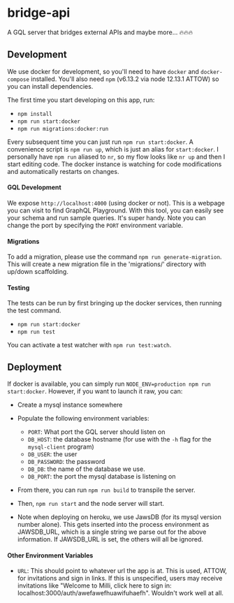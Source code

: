 # bridge-api
A GQL server that bridges external APIs and maybe more... 🔥🔥🔥

## Development

We use docker for development, so you'll need to have `docker` and `docker-compose` installed.
You'll also need `npm` (v6.13.2 via node 12.13.1 ATTOW) so you can install dependencies.

The first time you start developing on this app, run:

* `npm install`
* `npm run start:docker`
* `npm run migrations:docker:run`

Every subsequent time you can just run `npm run start:docker`. A convenience
script is `npm run up`, which is just an alias for `start:docker`. I personally have `npm run`
aliased to `nr`, so my flow looks like `nr up` and then I start editing code. The docker instance
is watching for code modifications and automatically restarts on changes.

#### GQL Development

We expose `http://localhost:4000` (using docker or not). This is a webpage you can visit to find
GraphQL Playground. With this tool, you can easily see your schema and run sample queries. It's
super handy. Note you can change the port by specifying the `PORT` environment variable.

#### Migrations

To add a migration, please use the command `npm run generate-migration`. This will create a new
migration file in the 'migrations/' directory with up/down scaffolding.

#### Testing

The tests can be run by first bringing up the docker services, then running the test command.

* `npm run start:docker`
* `npm run test`

You can activate a test watcher with `npm run test:watch`.

## Deployment

If docker is available, you can simply run `NODE_ENV=production npm run start:docker`.
However, if you want to launch it raw, you can:

* Create a mysql instance somewhere
* Populate the following environment variables:
  * `PORT`: What port the GQL server should listen on
  * `DB_HOST`: the database hostname (for use with the `-h` flag for the `mysql-client` program)
  * `DB_USER`: the user
  * `DB_PASSWORD`: the password
  * `DB_DB`: the name of the database we use.
  * `DB_PORT`: the port the mysql database is listening on
* From there, you can run `npm run build` to transpile the server.
* Then, `npm run start` and the node server will start.

* Note when deploying on heroku, we use JawsDB (for its mysql version number alone). This gets inserted into
  the process environment as JAWSDB_URL, which is a single string we parse out for the above information.
  If JAWSDB_URL is set, the others will all be ignored.

#### Other Environment Variables
* `URL`: This should point to whatever url the app is at. This is used, ATTOW, for invitations and
         sign in links. If this is unspecified, users may receive invitations like "Welcome to Milli,
         click here to sign in: localhost:3000/auth/awefawefhuawifuhaefh". Wouldn't work well at all.
